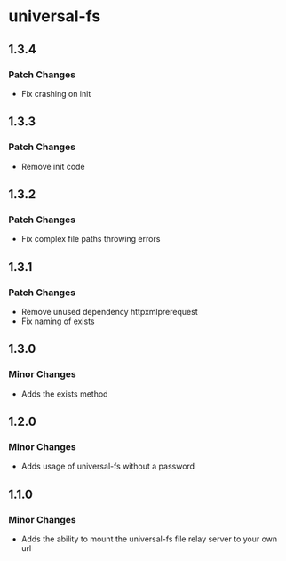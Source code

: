 # universal-fs

## 1.3.4

### Patch Changes

- Fix crashing on init

## 1.3.3

### Patch Changes

- Remove init code

## 1.3.2

### Patch Changes

- Fix complex file paths throwing errors

## 1.3.1

### Patch Changes

- Remove unused dependency httpxmlprerequest
- Fix naming of exists

## 1.3.0

### Minor Changes

- Adds the exists method

## 1.2.0

### Minor Changes

- Adds usage of universal-fs without a password

## 1.1.0

### Minor Changes

- Adds the ability to mount the universal-fs file relay server to your own url
